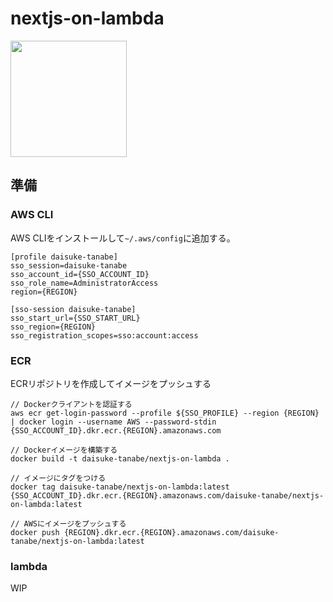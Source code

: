 <div align="left">
  <h1>nextjs-on-lambda</h1>
  <picture>
    <img src="https://github.com/user-attachments/assets/13989abd-3db7-4cb8-beee-7c1776032489" with="358" height="186" />
  </picture>
</div>

## 準備

### AWS CLI

AWS CLIをインストールして`~/.aws/config`に追加する。

```
[profile daisuke-tanabe]
sso_session=daisuke-tanabe
sso_account_id={SSO_ACCOUNT_ID}
sso_role_name=AdministratorAccess
region={REGION}

[sso-session daisuke-tanabe]
sso_start_url={SSO_START_URL}
sso_region={REGION}
sso_registration_scopes=sso:account:access
```

### ECR

ECRリポジトリを作成してイメージをプッシュする

```
// Dockerクライアントを認証する
aws ecr get-login-password --profile ${SSO_PROFILE} --region {REGION} | docker login --username AWS --password-stdin {SSO_ACCOUNT_ID}.dkr.ecr.{REGION}.amazonaws.com

// Dockerイメージを構築する
docker build -t daisuke-tanabe/nextjs-on-lambda .

// イメージにタグをつける
docker tag daisuke-tanabe/nextjs-on-lambda:latest {SSO_ACCOUNT_ID}.dkr.ecr.{REGION}.amazonaws.com/daisuke-tanabe/nextjs-on-lambda:latest

// AWSにイメージをプッシュする
docker push {REGION}.dkr.ecr.{REGION}.amazonaws.com/daisuke-tanabe/nextjs-on-lambda:latest
```

### lambda

WIP
